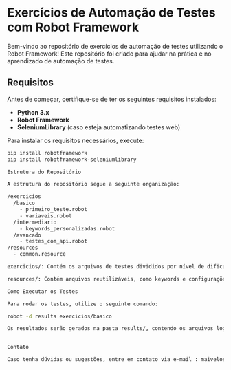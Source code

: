 # Exercícios de Automação de Testes com Robot Framework

Bem-vindo ao repositório de exercícios de automação de testes utilizando o Robot Framework! Este repositório foi criado para ajudar na prática e no aprendizado de automação de testes.

## Requisitos

Antes de começar, certifique-se de ter os seguintes requisitos instalados:

- **Python 3.x**
- **Robot Framework**
- **SeleniumLibrary** (caso esteja automatizando testes web)

Para instalar os requisitos necessários, execute:

```bash
pip install robotframework
pip install robotframework-seleniumlibrary

Estrutura do Repositório

A estrutura do repositório segue a seguinte organização:

/exercicios
  /basico
    - primeiro_teste.robot
    - variaveis.robot
  /intermediario
    - keywords_personalizadas.robot
  /avancado
    - testes_com_api.robot
/resources
  - common.resource

exercicios/: Contém os arquivos de testes divididos por nível de dificuldade.

resources/: Contém arquivos reutilizáveis, como keywords e configurações comuns.

Como Executar os Testes

Para rodar os testes, utilize o seguinte comando:

robot -d results exercicios/basico

Os resultados serão gerados na pasta results/, contendo os arquivos log.html e report.html com os detalhes da execução.


Contato

Caso tenha dúvidas ou sugestões, entre em contato via e-mail : maivelososousa@gmail.com.